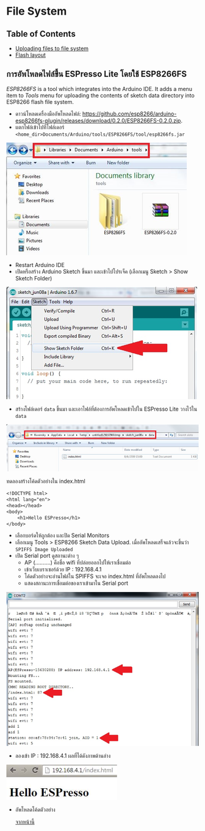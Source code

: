 # File  System

## Table of Contents
  * [Uploading files to file system](#uploading-files-to-file-system)
  * [Flash layout](#flash-layout)


## การอัพโหลดไฟล์ขึ้น ESPresso Lite โดยใช้ ESP8266FS

*ESP8266FS* is a tool which integrates into the Arduino IDE. It adds a menu item to *Tools* menu for uploading the contents of sketch data directory into ESP8266 flash file system.

- ดาวน์โหลดเครื่องมืออัพโหลดไฟล์: https://github.com/esp8266/arduino-esp8266fs-plugin/releases/download/0.2.0/ESP8266FS-0.2.0.zip.
- แตกไฟล์เข้าไปที่โฟล์เดอร์ `<home_dir>Documents/Arduino/tools/ESP8266FS/tool/esp8266fs.jar`

![esp8266-fs-tools](esp8266-fs-tools.JPG)

- Restart Arduino IDE
- เปิดหรือสร้าง Arduino Sketch ขึ้นมา และเข้าไปโปรเจ็ค (เลือกเมนู Sketch > Show Sketch Folder) 

![show-sketch-folder](show-sketch.jpg)

- สร้างโฟล์เดอร์ `data` ขึ้นมา และเอาไฟล์ที่ต้องการอัพโหลดเข้าไปใน ESPresso Lite วางไว้ใน `data`

![](images/data.jpg)

ทดลองสร้างโค้ดตัวอย่างใน index.html

    <!DOCTYPE html>
    <html lang="en">
    <head></head>
    <body>
        <h1>Hello ESPresso</h1>
    </body>

- เลือกบอร์ดให้ถูกต้อง และปิด Serial Monitors
- เลือกเมนู Tools > ESP8266 Sketch Data Upload. เมื่ออัพโหลดเสร็จแล้วจะขึ้นว่า  `SPIFFS Image Uploaded` 
- เปิด Serial port ดูสถานะต่าง ๆ 
  - AP (..........) คือชื่อ wifi ที่ปล่อยออกไปให้เราเชื่อมต่อ
  - เข้าเว็บเบราเซอร์ด้วย IP : 192.168.4.1
  - โค้ดตัวอย่างจะอ่านไฟล์ใน SPIFFS จะเจอ index.html ที่อัพโหลดลงไป
  - แสดงสถานะการเชื่อมต่อของเราเข้ามาใน Serial port

![](serialdebug.jpg)

- ลองเข้า IP : 192.168.4.1 ผลที่ได้ดังภาพด้านล่าง

![](web-hello.JPG)
 
- อัพโหลดโค้ดตัวอย่าง
  
  [จากหน้านี้](webserver_serve_static_files.md)